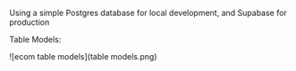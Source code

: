 Using a simple Postgres database for local development, and Supabase for production

Table Models:

![ecom table models](table models.png)